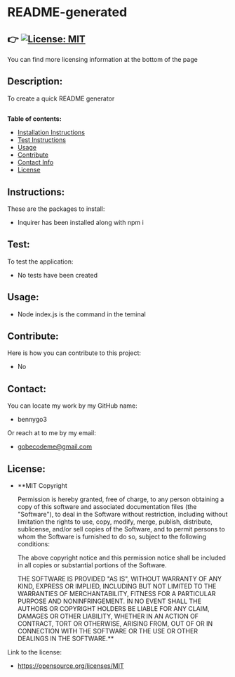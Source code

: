 
# **README-generated**

##  :point_right: [![License: MIT](https://img.shields.io/badge/License-MIT-brightgreen.svg)](https://opensource.org/licenses/MIT)
  You can find more licensing information at the bottom of the page           
  
## **Description:** 
  
  To create a quick README generator

## 
**Table of contents:**
- [Installation Instructions](#Instructions)
- [Test Instructions](#Test)
- [Usage](#Usage)
- [Contribute](#Contribute)
- [Contact Info](#Contact)
- [License](#License)


## **Instructions:**

These are the packages to install:

  - Inquirer has been installed along with npm i

## **Test:**
  
To test the application:

  - No tests have been created

## **Usage:**

  - Node index.js is the command in the teminal

## **Contribute:**

Here is how you can contribute to this project:
  
  - No

## **Contact:**

You can locate my work by my GitHub name:
  
  - bennygo3

Or reach at to me by my email:
  
  - gobecodeme@gmail.com

## **License:**

  - **MIT
      Copyright <YEAR> <COPYRIGHT HOLDER>

      Permission is hereby granted, free of charge, to any person obtaining a copy of this software and associated documentation files (the "Software"), to deal in the Software without restriction, including without limitation the rights to use, copy, modify, merge, publish, distribute, sublicense, and/or sell copies of the Software, and to permit persons to whom the Software is furnished to do so, subject to the following conditions:

      The above copyright notice and this permission notice shall be included in all copies or substantial portions of the Software.

      THE SOFTWARE IS PROVIDED "AS IS", WITHOUT WARRANTY OF ANY KIND, EXPRESS OR IMPLIED, INCLUDING BUT NOT LIMITED TO THE WARRANTIES OF MERCHANTABILITY, FITNESS FOR A PARTICULAR PURPOSE AND NONINFRINGEMENT. IN NO EVENT SHALL THE AUTHORS OR COPYRIGHT HOLDERS BE LIABLE FOR ANY CLAIM, DAMAGES OR OTHER LIABILITY, WHETHER IN AN ACTION OF CONTRACT, TORT OR OTHERWISE, ARISING FROM, OUT OF OR IN CONNECTION WITH THE SOFTWARE OR THE USE OR OTHER DEALINGS IN THE SOFTWARE.**
 
Link to the license:

  - https://opensource.org/licenses/MIT
